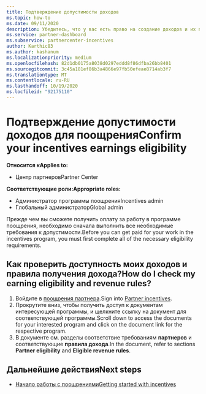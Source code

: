 ```yaml
---
title: Подтверждение допустимости доходов
ms.topic: how-to
ms.date: 09/11/2020
description: Убедитесь, что у вас есть право на создание доходов и их получение в программе поощрения. Проверьте условия соответствия и доходы в центре партнеров.
ms.service: partner-dashboard
ms.subservice: partnercenter-incentives
author: Karthic83
ms.author: kashanum
ms.localizationpriority: medium
ms.openlocfilehash: 82d1db0175a8038d0297eddd8f86dfba26bb8401
ms.sourcegitcommit: 3c45a181ef86b3a4866e97fb50efeae8714ab3f7
ms.translationtype: MT
ms.contentlocale: ru-RU
ms.lasthandoff: 10/19/2020
ms.locfileid: "92175110"
---
```

# <a name="confirm-your-incentives-earnings-eligibility"></a><span data-ttu-id="4b85a-104">Подтверждение допустимости доходов для поощрения</span><span class="sxs-lookup"><span data-stu-id="4b85a-104">Confirm your incentives earnings eligibility</span></span>

<span data-ttu-id="4b85a-105">**Относится к**</span><span class="sxs-lookup"><span data-stu-id="4b85a-105">**Applies to:**</span></span>

- <span data-ttu-id="4b85a-106">Центр партнеров</span><span class="sxs-lookup"><span data-stu-id="4b85a-106">Partner Center</span></span>

<span data-ttu-id="4b85a-107">**Соответствующие роли:**</span><span class="sxs-lookup"><span data-stu-id="4b85a-107">**Appropriate roles:**</span></span>

- <span data-ttu-id="4b85a-108">Администратор программы поощрения</span><span class="sxs-lookup"><span data-stu-id="4b85a-108">Incentives admin</span></span>
- <span data-ttu-id="4b85a-109">Глобальный администратор</span><span class="sxs-lookup"><span data-stu-id="4b85a-109">Global admin</span></span>

<span data-ttu-id="4b85a-110">Прежде чем вы сможете получить оплату за работу в программе поощрения, необходимо сначала выполнить все необходимые требования к допустимости.</span><span class="sxs-lookup"><span data-stu-id="4b85a-110">Before you can get paid for your work in the incentives program, you must first complete all of the necessary eligibility requirements.</span></span>

## <a name="how-do-i-check-my-earning-eligibility-and-revenue-rules"></a><span data-ttu-id="4b85a-111">Как проверить доступность моих доходов и правила получения дохода?</span><span class="sxs-lookup"><span data-stu-id="4b85a-111">How do I check my earning eligibility and revenue rules?</span></span>

1. <span data-ttu-id="4b85a-112">Войдите в [поощрения партнера](https://partner.microsoft.com/membership/partner-incentives).</span><span class="sxs-lookup"><span data-stu-id="4b85a-112">Sign into [Partner incentives](https://partner.microsoft.com/membership/partner-incentives).</span></span>
2. <span data-ttu-id="4b85a-113">Прокрутите вниз, чтобы получить доступ к документам интересующей программы, и щелкните ссылку на документ для соответствующей программы.</span><span class="sxs-lookup"><span data-stu-id="4b85a-113">Scroll down to access the documents for your interested program and click on the document link for the respective program.</span></span>
3. <span data-ttu-id="4b85a-114">В документе см. разделы соответствие требованиям **партнеров** и соответствующие **правила дохода**.</span><span class="sxs-lookup"><span data-stu-id="4b85a-114">In the document, refer to sections **Partner eligibility** and **Eligible revenue rules**.</span></span>

## <a name="next-steps"></a><span data-ttu-id="4b85a-115">Дальнейшие действия</span><span class="sxs-lookup"><span data-stu-id="4b85a-115">Next steps</span></span>

- [<span data-ttu-id="4b85a-116">Начало работы с поощрениями</span><span class="sxs-lookup"><span data-stu-id="4b85a-116">Getting started with incentives</span></span>](incentives-get-started-intro.md)
